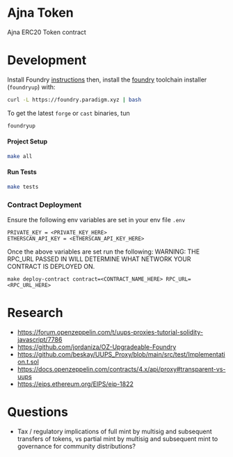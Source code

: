 # Ajna Token

Ajna ERC20 Token contract

# Development

Install Foundry [instructions](https://github.com/gakonst/foundry/blob/master/README.md#installation)  then, install the [foundry](https://github.com/gakonst/foundry) toolchain installer (`foundryup`) with:

```bash
curl -L https://foundry.paradigm.xyz | bash
```

To get the latest `forge` or `cast` binaries, tun

```bash
foundryup
```

#### Project Setup

```bash
make all
```

#### Run Tests

```bash
make tests
```


### Contract Deployment
Ensure the following env variables are set in your env file `.env`

```
PRIVATE_KEY = <PRIVATE_KEY_HERE>
ETHERSCAN_API_KEY = <ETHERSCAN_API_KEY_HERE>
```

Once the above variables are set run the following:
WARNING: THE RPC_URL PASSED IN WILL DETERMINE WHAT NETWORK YOUR CONTRACT IS DEPLOYED ON.
```
make deploy-contract contract=<CONTRACT_NAME_HERE> RPC_URL=<RPC_URL_HERE>
```

<!-- TODO: Determine how to run off-chain integration tests -->

# Research
- https://forum.openzeppelin.com/t/uups-proxies-tutorial-solidity-javascript/7786 
- https://github.com/jordaniza/OZ-Upgradeable-Foundry
- https://github.com/beskay/UUPS_Proxy/blob/main/src/test/Implementation.t.sol
- https://docs.openzeppelin.com/contracts/4.x/api/proxy#transparent-vs-uups
- https://eips.ethereum.org/EIPS/eip-1822

# Questions
- Tax / regulatory implications of full mint by multisig and subsequent transfers of tokens, vs partial mint by multisig and subsequent mint to governance for community distributions?
